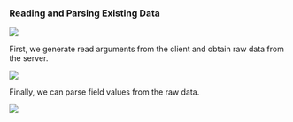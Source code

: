 <h3>Reading and Parsing Existing Data</h3>
<img src="https://github.com/hershyz/pipeline/blob/main/assets/bar.png"/>

<p>First, we generate read arguments from the client and obtain raw data from the server.</p>
<img src="https://raw.githubusercontent.com/hershyz/pipeline/main/assets/read%20args.png"/>

<p>Finally, we can parse field values from the raw data.</p>
<img src="https://raw.githubusercontent.com/hershyz/pipeline/main/assets/parse.png"/>
